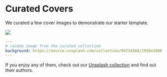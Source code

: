 # Curated Covers

We curated a few cover images to demonstrate our starter template.

![](/screenshots/covers.png)

```yaml
---
# random image from the curated collection
background: https://source.unsplash.com/collection/94734566/1920x1080
---
```

If you enjoy any of them, check out our [Unsplash collection](https://unsplash.com/collections/94734566/kolibry) and find out their authors.
